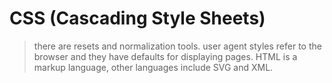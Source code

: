 # CSS (Cascading Style Sheets)

> there are resets and normalization tools.
> user agent styles refer to the browser and they have defaults for displaying pages.
> HTML is a markup language, other languages include SVG and XML.


